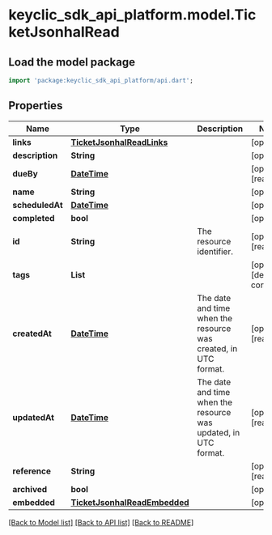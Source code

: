 # keyclic_sdk_api_platform.model.TicketJsonhalRead

## Load the model package
```dart
import 'package:keyclic_sdk_api_platform/api.dart';
```

## Properties
Name | Type | Description | Notes
------------ | ------------- | ------------- | -------------
**links** | [**TicketJsonhalReadLinks**](TicketJsonhalReadLinks.md) |  | [optional] 
**description** | **String** |  | [optional] 
**dueBy** | [**DateTime**](DateTime.md) |  | [optional] [readonly] 
**name** | **String** |  | [optional] 
**scheduledAt** | [**DateTime**](DateTime.md) |  | [optional] 
**completed** | **bool** |  | [optional] 
**id** | **String** | The resource identifier. | [optional] [readonly] 
**tags** | **List<String>** |  | [optional] [default to const []]
**createdAt** | [**DateTime**](DateTime.md) | The date and time when the resource was created, in UTC format. | [optional] [readonly] 
**updatedAt** | [**DateTime**](DateTime.md) | The date and time when the resource was updated, in UTC format. | [optional] [readonly] 
**reference** | **String** |  | [optional] [readonly] 
**archived** | **bool** |  | [optional] 
**embedded** | [**TicketJsonhalReadEmbedded**](TicketJsonhalReadEmbedded.md) |  | [optional] 

[[Back to Model list]](../README.md#documentation-for-models) [[Back to API list]](../README.md#documentation-for-api-endpoints) [[Back to README]](../README.md)


